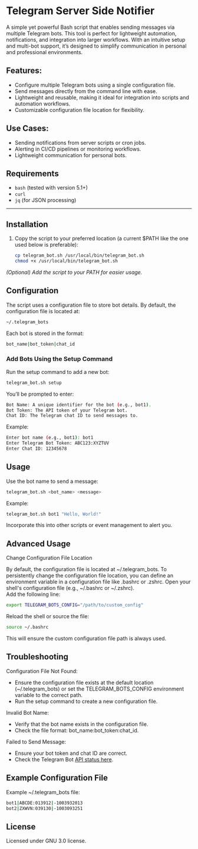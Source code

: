 # Telegram Server Side Notifier

A simple yet powerful Bash script that enables sending messages via multiple Telegram bots. This tool is perfect for lightweight automation, notifications, and integration into larger workflows. With an intuitive setup and multi-bot support, it’s designed to simplify communication in personal and professional environments.

## Features:

- Configure multiple Telegram bots using a single configuration file.
- Send messages directly from the command line with ease.
- Lightweight and reusable, making it ideal for integration into scripts and automation workflows.
- Customizable configuration file location for flexibility.

## Use Cases:

- Sending notifications from server scripts or cron jobs.
- Alerting in CI/CD pipelines or monitoring workflows.
- Lightweight communication for personal bots.

## Requirements

- `bash` (tested with version 5.1+)
- `curl`
- `jq` (for JSON processing)

---

## Installation

1. Copy the script to your preferred location (a current $PATH like the one used below is preferable):
   ```bash
   cp telegram_bot.sh /usr/local/bin/telegram_bot.sh
   chmod +x /usr/local/bin/telegram_bot.sh

*(Optional) Add the script to your PATH for easier usage.*

## Configuration

The script uses a configuration file to store bot details. By default, the configuration file is located at:
   ```bash
   ~/.telegram_bots
   ```
Each bot is stored in the format:
   ```bash
   bot_name|bot_token|chat_id
   ```
### Add Bots Using the Setup Command

Run the setup command to add a new bot:
   ```bash
   telegram_bot.sh setup
   ```

You’ll be prompted to enter:
   ```bash
   Bot Name: A unique identifier for the bot (e.g., bot1).
   Bot Token: The API token of your Telegram bot.
   Chat ID: The Telegram chat ID to send messages to.
   ```

Example:
   ```bash
   Enter bot name (e.g., bot1): bot1
   Enter Telegram Bot Token: ABC123:XYZTUV
   Enter Chat ID: 12345678
   ```

## Usage

Use the bot name to send a message:
   ```bash
   telegram_bot.sh <bot_name> <message>
   ```

Example:
   ```bash
   telegram_bot.sh bot1 "Hello, World!"
   ```

Incorporate this into other scripts or event management to alert you.

## Advanced Usage
Change Configuration File Location

By default, the configuration file is located at ~/.telegram_bots. To persistently change the configuration file location, you can define an environment variable in a configuration file like .bashrc or .zshrc.
Open your shell's configuration file (e.g., ~/.bashrc or ~/.zshrc).  
Add the following line:
   ```bash
   export TELEGRAM_BOTS_CONFIG="/path/to/custom_config"
   ```

Reload the shell or source the file:
   ```bash
   source ~/.bashrc
   ```

This will ensure the custom configuration file path is always used.

## Troubleshooting

Configuration File Not Found:
- Ensure the configuration file exists at the default location (~/.telegram_bots) or set the TELEGRAM_BOTS_CONFIG environment variable to the correct path.
- Run the setup command to create a new configuration file.

Invalid Bot Name:
- Verify that the bot name exists in the configuration file.
- Check the file format: bot_name:bot_token:chat_id.

Failed to Send Message:
- Ensure your bot token and chat ID are correct.
- Check the Telegram Bot [API status here](https://downforeveryoneorjustme.com/api.telegram.org).

## Example Configuration File

Example ~/.telegram_bots file:
   ```bash
   bot1|ABCDE:013912|-1003932013
   bot2|ZXWVN:039130|-1003093251
   ```

## License
Licensed under GNU 3.0 license.
